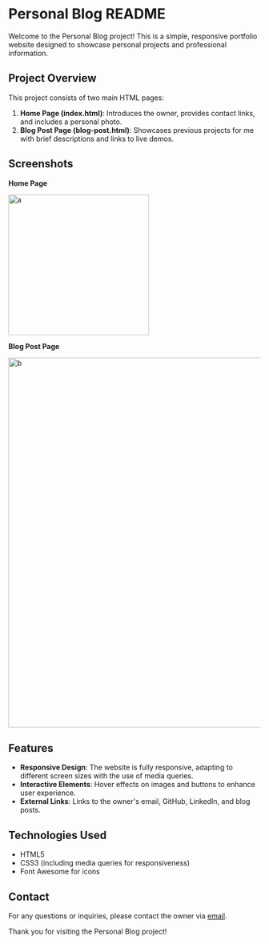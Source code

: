 # Personal Blog README

Welcome to the Personal Blog project! This is a simple, responsive portfolio website designed to showcase personal projects and professional information.

## Project Overview

This project consists of two main HTML pages:
1. **Home Page (index.html)**: Introduces the owner, provides contact links, and includes a personal photo.
2. **Blog Post Page (blog-post.html)**: Showcases previous projects for me with brief descriptions and links to live demos.

## Screenshots

**Home Page**


<img width="281" alt="a" src="https://github.com/Fidaa2002Shwahna/udacity-scholarship-projects/assets/121303770/5f7ba017-0cf2-44ba-bdde-4bb8a7e31942">


**Blog Post Page**


<img width="739" alt="b" src="https://github.com/Fidaa2002Shwahna/udacity-scholarship-projects/assets/121303770/52b7e74a-13e2-409c-8215-9b6e7f178ef3">



## Features

- **Responsive Design**: The website is fully responsive, adapting to different screen sizes with the use of media queries.
- **Interactive Elements**: Hover effects on images and buttons to enhance user experience.
- **External Links**: Links to the owner's email, GitHub, LinkedIn, and blog posts.

## Technologies Used

- HTML5
- CSS3 (including media queries for responsiveness)
- Font Awesome for icons

## Contact

For any questions or inquiries, please contact the owner via [email](mailto:fidaaahmad154@gmail.com).

Thank you for visiting the Personal Blog project!
